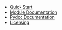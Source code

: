 <!-- documentation/_sidebar.md -->
- [Quick Start](/quick_start.md)
- [Module Documentation](/module.md)
- [Pydoc Documentation](/pdoc/condense/index.html)
- [Licensing](/licensing.md)
